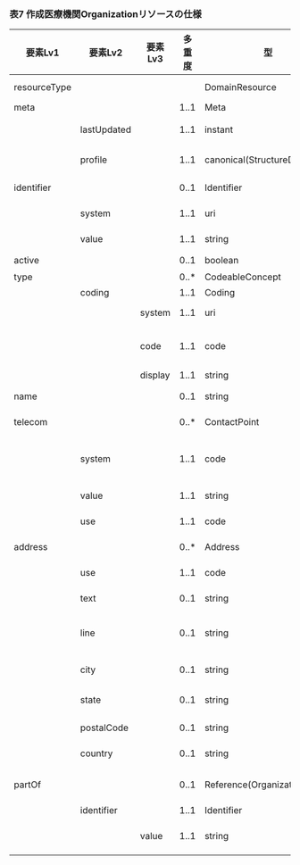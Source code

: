 ### 表7 作成医療機関Organizationリソースの仕様

| 要素Lv1 | 要素Lv2 | 要素Lv3 | 多重度 | 型 | 値 | 生理検査レポートCDAとのマッピング<BR>(CD=ClinicalDocument) | 説明 |
|---|---|---|---|---|---|---|---|
| resourceType |  |  |  | DomainResource | "Organization" | /CD/author/assignedAuthor/<BR>representedOrganization | Organizationリソースであることを示す。 |
| meta |  |  | 1..1 | Meta |  |  |  |
|  | lastUpdated |  | 1..1 | instant | "2023-12-25T20:21:32+09:00" |  | 最終更新日時。YYYY-MM-DDThh:mm:ss.sss+zz:zz。値は例示。 |
|  | profile |  | 1..1 | canonical(StructureDefinition) | "http://jpfhir.jp/fhir/SEAMAT/StructureDefinition/J<BR>P_Organization_SEAMAT_Author" |  | 本リソースのプロファイルを識別するURLを指定する。値は固定。 |
| identifier |  |  | 0..1 | Identifier |  | /CD/author/assignedAuthor/<BR>representedOrganization/id | この医療機関のID。 |
|  | system |  | 1..1 | uri | "http://jpfhir.jp/fhir/core/IdSystem/resourceInsta<BR>nce-identifier" |  | 医療機関IDに対する名前空間識別子。固定値。 |
|  | value |  | 1..1 | string | "1311234567" | /CD/author/assignedAuthor/<BR>representedOrganization/id/@extension | 医療機関IDの文字列。値は例示。 |
| active |  |  | 0..1 | boolean | true |  | アクティブなレコードであることを示す固定値。 |
| type |  |  | 0..* | CodeableConcept |  |  | 施設種別 |
|  | coding |  | 1..1 | Coding |  |  |  |
|  |  | system | 1..1 | uri | "http://terminology.hl7.org/CodeSystem/organizatio<BR>n-type" |  | 施設種別を表すコード体系を識別するURI。固定値。 |
|  |  | code | 1..1 | code | "prov" |  | バリューセットOrganizationType(http://hl7.org/fhir/ValueSet/organization-type) から、医療機関を表すコードを指定。固定値。 |
|  |  | display | 1..1 | string | "Healthcare Provider" |  | 医療機関を表す名称を指定。固定値。 |
| name |  |  | 0..1 | string | "ABC総合病院" | /CD/author/assignedAuthor/<BR>representedOrganization/name | 医療機関の名称。値は例示。 |
| telecom |  |  | 0..* | ContactPoint |  | /CD/author/assignedAuthor/<BR>representedOrganization/telecom | 医療機関の連絡先。 |
|  | system |  | 1..1 | code | "phone" | /CD/author/assignedAuthor/<BR>representedOrganization/telecom/@value<BR>"tel:xxxxx" → "phone"<BR>"fax:xxxxxx" → "fax" | 連絡手段 phone \| fax \| email \| pager \| url \| sms \| other。値は例示。 |
|  | value |  | 1..1 | string | "03-1234-5678" | /CD/author/assignedAuthor/<BR>representedOrganization/telecom/@value | 電話番号。値は例示。 |
|  | use |  | 1..1 | code | "home" | /CD/author/assignedAuthor/<BR>representedOrganization/telecom/@use | 用途　home \| work \| temp \| old \| mobile。値は例示。 |
| address |  |  | 0..* | Address |  | /CD/author/assignedAuthor/<BR>representedOrganization/addr | 医療機関の住所。 |
|  | use |  | 1..1 | code | "home" | /CD/author/assignedAuthor/<BR>representedOrganization/addr/@use | 用途　home \| work \| temp \| old \| billing |
|  | text |  | 0..1 | string | "東京都江戸川区南葛西１－２－３" | /CD/author/assignedAuthor/<BR>representedOrganization/addr/text() | 住所文字列。値は例示。郵便番号は含めない。 |
|  | line |  | 0..1 | string | "南葛西１－２－３" | /CD/author/assignedAuthor/<BR>representedOrganization/addr/<BR>streetAddressLine | 番地・通り名他。丁目、番地、通り名、マンション名、部屋番号、そのほか住所を構成するcityまでの部分以外のすべての文字列。値は例示。 |
|  | city |  | 0..1 | string | "江戸川区" | /CD/author/assignedAuthor/<BR>representedOrganization/addr/city | 市町村郡名、区名、大字名など。丁目や番地などを除く。値は例示。 |
|  | state |  | 0..1 | string | "東京都" | /CD/author/assignedAuthor/<BR>representedOrganization/addr/state | 都道府県名で、都道府県の文字を含む。例：東京都　など（「東京」ではなく）。値は例示。 |
|  | postalCode |  | 0..1 | string | "134-0085" | /CD/author/assignedAuthor/<BR>representedOrganization/addr/postalCode | 郵便番号。値は例示。 |
|  | country |  | 0..1 | string | "JP" | /CD/author/assignedAuthor/<BR>representedOrganization/addr/country | 居住地が国内の場合「JP」固定。 |
| partOf |  |  | 0..1 | Reference(Organization) |  | /CD/author/assignedAuthor/<BR>representedOrganization/<BR>asOrganizationPartOf/id |  |
|  | identifier |  | 1..1 | Identifier |  |  |  |
|  |  | value | 1..1 | string | "0311234567" | /CD/author/assignedAuthor/<BR>representedOrganization/<BR>asOrganizationPartOf/id/@extension | 親組織の医療機関ID。値は例示。 |

